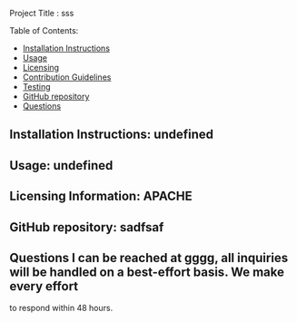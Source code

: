 

Project Title :  sss                     

Table of Contents:   

- [Installation Instructions](#installation-instuctions)
- [Usage](#usage)
- [Licensing](#licensing-information)
- [Contribution Guidelines](#contribution-guidelines)
- [Testing](#testing)
- [GitHub repository](#github-repository)
- [Questions](#questions)

## Installation Instructions:  undefined

## Usage:  undefined 

## Licensing Information:  APACHE

## GitHub repository:  sadfsaf

## Questions I can be reached at gggg, all inquiries will be handled on a best-effort basis.  We make every effort
to respond within 48 hours. 
